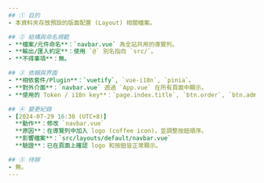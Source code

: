 ```yaml
---
## ① 目的
- 本資料夾存放預設的版面配置 (Layout) 相關檔案。

## ② 結構與命名規範
- **檔案/元件命名**：`navbar.vue` 為全站共用的導覽列。
- **輸出/匯入約定**：使用 `@` 別名指向 `src/`。
- **不得事項**：無。

## ③ 依賴與界面
- **相依套件/Plugin**：`vuetify`, `vue-i18n`, `pinia`。
- **對外介面**：`navbar.vue` 透過 `App.vue` 在所有頁面中顯示。
- **使用的 Token / i18n key**：`page.index.title`, `btn.order`, `btn.admin`, `btn.reservation`。

## ④ 變更紀錄
- [2024-07-29 16:30 (UTC+8)]
  **動作**：修改 `navbar.vue`
  **原因**：在導覽列中加入 logo (coffee icon)，並調整按鈕順序。
  **影響檔案**：`src/layouts/default/navbar.vue`
  **驗證**：已在頁面上確認 logo 和按鈕皆正常顯示。

## ⑤ 待辦
- 無。
---
```

